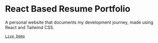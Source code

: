 # React Based Resume Portfolio

A personal website that documents my development journey, made using React and Tailwind CSS.

[`Live Demo`](https://rosemaryku.com)
